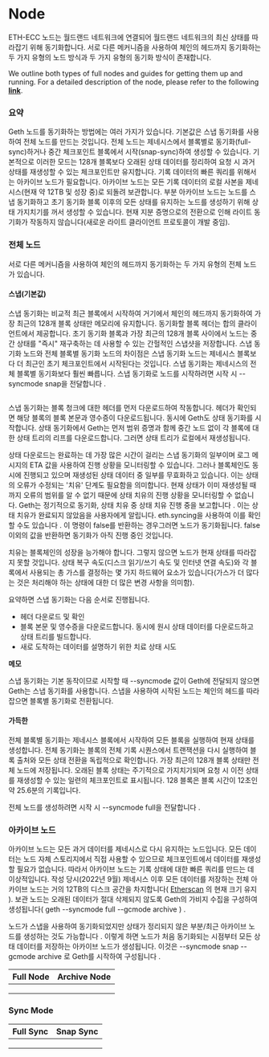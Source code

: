 # Node

ETH-ECC 노드는 월드랜드 네트워크에 연결되어 월드랜드 네트워크의 최신 상태를 따라잡기 위해 동기화합니다. 서로 다른 메커니즘을 사용하여 체인의 헤드까지 동기화하는 두 가지 유형의 노드 방식과 두 가지 유형의 동기화 방식이 존재합니다.



We outline both types of full nodes and guides for getting them up and running. For a detailed description of the node, please refer to the following[ **link**](https://geth.ethereum.org/docs/fundamentals/sync-modes).



### 요약 <a href="#summary" id="summary"></a>

Geth 노드를 동기화하는 방법에는 여러 가지가 있습니다. 기본값은 스냅 동기화를 사용하여 전체 노드를 만드는 것입니다. 전체 노드는 제네시스에서 블록별로 동기화(full-sync)하거나 중간 체크포인트 블록에서 시작(snap-sync)하여 생성할 수 있습니다. 기본적으로 이러한 모드는 128개 블록보다 오래된 상태 데이터를 정리하여 요청 시 과거 상태를 재생성할 수 있는 체크포인트만 유지합니다. 기록 데이터의 빠른 쿼리를 위해서는 아카이브 노드가 필요합니다. 아카이브 노드는 모든 기록 데이터의 로컬 사본을 제네시스(현재 약 12TB 및 성장 중)로 되돌려 보관합니다. 부분 아카이브 노드는 노드를 스냅 동기화하고 초기 동기화 블록 이후의 모든 상태를 유지하는 노드를 생성하기 위해 상태 가지치기를 꺼서 생성할 수 있습니다. 현재 지분 증명으로의 전환으로 인해 라이트 동기화가 작동하지 않습니다(새로운 라이트 클라이언트 프로토콜이 개발 중임).



### 전체 노드 <a href="#full-nodes" id="full-nodes"></a>

서로 다른 메커니즘을 사용하여 체인의 헤드까지 동기화하는 두 가지 유형의 전체 노드가 있습니다.

#### 스냅(기본값) <a href="#snap-sync" id="snap-sync"></a>

스냅 동기화는 비교적 최근 블록에서 시작하여 거기에서 체인의 헤드까지 동기화하여 가장 최근의 128개 블록 상태만 메모리에 유지합니다. 동기화할 블록 헤더는 합의 클라이언트에서 제공합니다. 초기 동기화 블록과 가장 최근의 128개 블록 사이에서 노드는 중간 상태를 "즉시" 재구축하는 데 사용할 수 있는 간헐적인 스냅샷을 저장합니다. 스냅 동기화 노드와 전체 블록별 동기화 노드의 차이점은 스냅 동기화 노드는 제네시스 블록보다 더 최근인 초기 체크포인트에서 시작된다는 것입니다. 스냅 동기화는 제네시스의 전체 블록별 동기화보다 훨씬 빠릅니다. 스냅 동기화로 노드를 시작하려면 시작 시 --syncmode snap을 전달합니다 .

<figure><img src="https://geth.ethereum.org/images/docs/state-pruning.png" alt=""><figcaption></figcaption></figure>

스냅 동기화는 블록 청크에 대한 헤더를 먼저 다운로드하여 작동합니다. 헤더가 확인되면 해당 블록의 블록 본문과 영수증이 다운로드됩니다. 동시에 Geth도 상태 동기화를 시작합니다. 상태 동기화에서 Geth는 먼저 범위 증명과 함께 중간 노드 없이 각 블록에 대한 상태 트리의 리프를 다운로드합니다. 그러면 상태 트리가 로컬에서 재생성됩니다.

상태 다운로드는 완료하는 데 가장 많은 시간이 걸리는 스냅 동기화의 일부이며 로그 메시지의 ETA 값을 사용하여 진행 상황을 모니터링할 수 있습니다. 그러나 블록체인도 동시에 진행되고 있으며 재생성된 상태 데이터 중 일부를 무효화하고 있습니다. 이는 상태의 오류가 수정되는 '치유' 단계도 필요함을 의미합니다. 현재 상태가 이미 재생성될 때까지 오류의 범위를 알 수 없기 때문에 상태 치유의 진행 상황을 모니터링할 수 없습니다. Geth는 정기적으로 동기화, 상태 치유 중 상태 치유 진행 중을 보고합니다 . 이는 상태 치유가 완료되지 않았음을 사용자에게 알립니다. eth.syncing을 사용하여 이를 확인할 수도 있습니다 . 이 명령이 false를 반환하는 경우그러면 노드가 동기화됩니다. false 이외의 값을 반환하면 동기화가 아직 진행 중인 것입니다.

치유는 블록체인의 성장을 능가해야 합니다. 그렇지 않으면 노드가 현재 상태를 따라잡지 못할 것입니다. 상태 복구 속도(디스크 읽기/쓰기 속도 및 인터넷 연결 속도)와 각 블록에서 사용되는 총 가스를 결정하는 몇 가지 하드웨어 요소가 있습니다(가스가 더 많다는 것은 처리해야 하는 상태에 대한 더 많은 변경 사항을 의미함).

요약하면 스냅 동기화는 다음 순서로 진행됩니다.

* 헤더 다운로드 및 확인
* 블록 본문 및 영수증을 다운로드합니다. 동시에 원시 상태 데이터를 다운로드하고 상태 트리를 빌드합니다.
* 새로 도착하는 데이터를 설명하기 위한 치료 상태 시도

**메모**

스냅 동기화는 기본 동작이므로 시작할 때 --syncmode 값이 Geth에 전달되지 않으면 Geth는 스냅 동기화를 사용합니다. 스냅을 사용하여 시작된 노드는 체인의 헤드를 따라잡으면 블록별 동기화로 전환됩니다.

#### 가득한 <a href="#full-sync" id="full-sync"></a>

전체 블록별 동기화는 제네시스 블록에서 시작하여 모든 블록을 실행하여 현재 상태를 생성합니다. 전체 동기화는 블록의 전체 기록 시퀀스에서 트랜잭션을 다시 실행하여 블록 출처와 모든 상태 전환을 독립적으로 확인합니다. 가장 최근의 128개 블록 상태만 전체 노드에 저장됩니다. 오래된 블록 상태는 주기적으로 가지치기되며 요청 시 이전 상태를 재생성할 수 있는 일련의 체크포인트로 표시됩니다. 128 블록은 블록 시간이 12초인 약 25.6분의 기록입니다.

전체 노드를 생성하려면 시작 시 --syncmode full을 전달합니다 .



### 아카이브 노드 <a href="#archive-nodes" id="archive-nodes"></a>

아카이브 노드는 모든 과거 데이터를 제네시스로 다시 유지하는 노드입니다. 모든 데이터는 노드 자체 스토리지에서 직접 사용할 수 있으므로 체크포인트에서 데이터를 재생성할 필요가 없습니다. 따라서 아카이브 노드는 기록 상태에 대한 빠른 쿼리를 만드는 데 이상적입니다. 작성 당시(2022년 9월) 제네시스 이후 모든 데이터를 저장하는 전체 아카이브 노드는 거의 12TB의 디스크 공간을 차지합니다( [Etherscan](https://etherscan.io/chartsync/chainarchive) 의 현재 크기 유지 ). 보관 노드는 오래된 데이터가 절대 삭제되지 않도록 Geth의 가비지 수집을 구성하여 생성됩니다( geth --syncmode full --gcmode archive ) .

노드가 스냅을 사용하여 동기화되었지만 상태가 정리되지 않은 부분/최근 아카이브 노드를 생성하는 것도 가능합니다 . 이렇게 하면 노드가 처음 동기화되는 시점부터 모든 상태 데이터를 저장하는 아카이브 노드가 생성됩니다. 이것은 --syncmode snap --gcmode archive 로 Geth를 시작하여 구성됩니다 .





| Full Node | Archive Node |
| --------- | ------------ |
|           |              |
|           |              |
|           |              |

### Sync Mode

| Full Sync | Snap Sync |
| --------- | --------- |
|           |           |
|           |           |
|           |           |





### &#x20;<a href="#summary" id="summary"></a>
